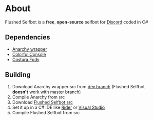 # About
Flushed Selfbot is a **free**, **open-source** selfbot for [Discord](https://discord.com) coded in C#

## Dependencies
* [Anarchy wrapper](https://github.com/not-ilinked/Anarchy)
* [Colorful.Console](https://github.com/tomakita/Colorful.Console)
* [Costura.Fody](https://github.com/Fody/Costura)

## Building
1. Download Anarchy wrapper src from [dev branch](https://github.com/not-ilinked/Anarchy/tree/dev) (Flushed Selfbot **doesn't** work with master branch)
2. Compile Anarchy from src
3. Download [Flushed Selfbot src](https://github.com/NyanCatForEver/FlushedSelfbot)
4. Set it up in a C# IDE like [Rider](https://www.jetbrains.com/rider) or [Visual Studio](https://visualstudio.microsoft.com)
5. Compile Flushed Selfbot from src
